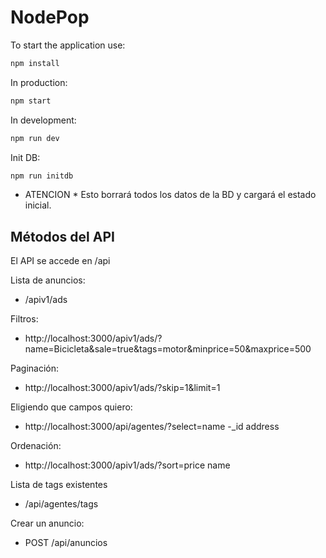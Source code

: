 # NodePop

To start the application use:

```sh
npm install
```

In production:

```sh
npm start
```

In development:

```sh
npm run dev
```

Init DB:

```sh
npm run initdb
```

* ATENCION * Esto borrará todos los datos de la BD y cargará el estado inicial.

## Métodos del API

El API se accede en /api

Lista de anuncios:

- /apiv1/ads

Filtros:
- http://localhost:3000/apiv1/ads/?name=Bicicleta&sale=true&tags=motor&minprice=50&maxprice=500

Paginación:
- http://localhost:3000/apiv1/ads/?skip=1&limit=1

Eligiendo que campos quiero:
- http://localhost:3000/api/agentes/?select=name -_id address

Ordenación:
- http://localhost:3000/apiv1/ads/?sort=price name

Lista de tags existentes

- /api/agentes/tags

Crear un anuncio:

- POST /api/anuncios
